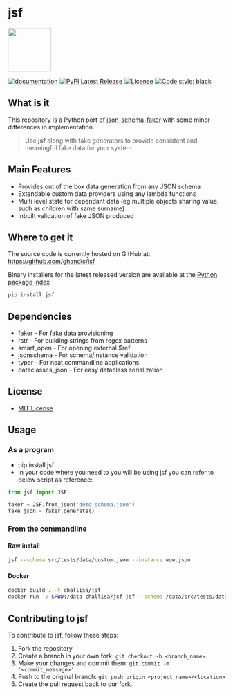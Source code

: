 # jsf

<img src="docs/assets/imgs/index.png" width="100" >

[![documentation](https://img.shields.io/badge/docs-mkdocs%20material-blue.svg?style=flat)](https://ghandic.github.io/jsf/index.html)
[![PyPI Latest Release](https://img.shields.io/pypi/v/jsf.svg)](https://pypi.org/project/jsf/)
[![License](https://img.shields.io/pypi/l/jsf.svg)](https://github.com/ghandic/jsf/blob/master/LICENSE)
[![Code style: black](https://img.shields.io/badge/code%20style-black-000000.svg)](https://github.com/psf/black)

## What is it

This repository is a Python port of [json-schema-faker](https://github.com/json-schema-faker/json-schema-faker) with some minor differences in implementation.

> Use **jsf** along with fake generators to provide consistent and meaningful fake data for your system.

## Main Features

* Provides out of the box data generation from any JSON schema
* Extendable custom data providers using any lambda functions
* Multi level state for dependant data (eg multiple objects sharing value, such as children with same surname)
* Inbuilt validation of fake JSON produced

## Where to get it

The source code is currently hosted on GitHub at: https://github.com/ghandic/jsf

Binary installers for the latest released version are available at the [Python package index](https://pypi.org/project/jsf/)

```bash
pip install jsf
```

## Dependencies

* faker - For fake data provisioning
* rstr - For building strings from regex patterns
* smart_open - For opening external $ref
* jsonschema - For schema/instance validation
* typer - For neat commandline applications
* dataclasses_json - For easy dataclass serialization

## License

* [MIT License](/LICENSE)

## Usage

### As a program

* pip install jsf
* In your code where you need to you will be using jsf you can refer to below script as reference:

```python
from jsf import JSF

faker = JSF.from_json("demo-schema.json")
fake_json = faker.generate()
```

### From the commandline

#### Raw install

```bash
jsf --schema src/tests/data/custom.json --instance wow.json
```

#### Docker

```bash
docker build . -t challisa/jsf
docker run -v $PWD:/data challisa/jsf jsf --schema /data/src/tests/data/custom.json --instance /data/wow.json
```

## Contributing to jsf

To contribute to jsf, follow these steps:

1. Fork the repository
2. Create a branch in your own fork: `git checkout -b <branch_name>`.
3. Make your changes and commit them: `git commit -m '<commit_message>'`
4. Push to the original branch: `git push origin <project_name>/<location>`
5. Create the pull request back to our fork.
